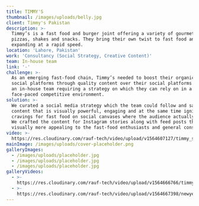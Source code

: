 ```yaml
---
title: TIMMY'S
thumbnail: /images/uploads/belly.jpg
client: Timmy's Pakistan
description: >-
  Timmy’s is a fast food and burger joint offering a variety of gourmet burgers,
  pizzas, shakes and snacks. They bring their own twist to fast food and are
  expanding at a rapid speed.
location: 'Lahore, Pakistan'
work: 'Consultancy (Social Strategy, Creative Content)'
team: In-house team
link: '-'
challenge: >-
  As an emerging fast-food chain, Timmy’s needed to boost their organic reach on
  social platforms through quality content over their social platforms. Having
  an in-house team requiring a strategy on which they can rely on in a
  face-paced competitive environment.
solution: >-
  We curated a social media strategy which the team could follow and sample
  content that is visually powerful, engaging and at the same time ignite the
  cravings for fast food on social canvases where the audience actually lives.
  We crafted the content for Instagram stories along with feed posts that are
  visually more appealing to the fast-food enthusiasts and general consumers.
video: >-
  https://res.cloudinary.com/rauf-tech/video/upload/v1564607127/timmy_s_xbf5ic.mp4
mainImage: /images/uploads/cover-placeholder.png
galleryImages:
  - /images/uploads/placeholder.jpg
  - /images/uploads/placeholder.jpg
  - /images/uploads/placeholder.jpg
galleryVideos:
  - >-
    https://res.cloudinary.com/rauf-tech/video/upload/v1564666766/timmys_story_coffee_hkky6x.mp4
  - >-
    https://res.cloudinary.com/rauf-tech/video/upload/v1564667398/newyear_nadgpp.mp4
---
```


